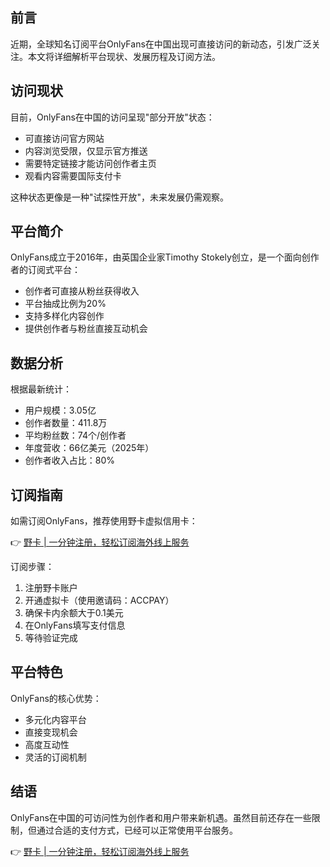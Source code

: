 ## 前言

近期，全球知名订阅平台OnlyFans在中国出现可直接访问的新动态，引发广泛关注。本文将详细解析平台现状、发展历程及订阅方法。

## 访问现状

目前，OnlyFans在中国的访问呈现"部分开放"状态：
- 可直接访问官方网站
- 内容浏览受限，仅显示官方推送
- 需要特定链接才能访问创作者主页
- 观看内容需要国际支付卡

这种状态更像是一种"试探性开放"，未来发展仍需观察。

## 平台简介

OnlyFans成立于2016年，由英国企业家Timothy Stokely创立，是一个面向创作者的订阅式平台：
- 创作者可直接从粉丝获得收入
- 平台抽成比例为20%
- 支持多样化内容创作
- 提供创作者与粉丝直接互动机会

## 数据分析

根据最新统计：
- 用户规模：3.05亿
- 创作者数量：411.8万
- 平均粉丝数：74个/创作者
- 年度营收：66亿美元（2025年）
- 创作者收入占比：80%

## 订阅指南

如需订阅OnlyFans，推荐使用野卡虚拟信用卡：

👉 [野卡 | 一分钟注册，轻松订阅海外线上服务](https://bit.ly/bewildcard)

订阅步骤：
1. 注册野卡账户
2. 开通虚拟卡（使用邀请码：ACCPAY）
3. 确保卡内余额大于0.1美元
4. 在OnlyFans填写支付信息
5. 等待验证完成

## 平台特色

OnlyFans的核心优势：
- 多元化内容平台
- 直接变现机会
- 高度互动性
- 灵活的订阅机制

## 结语

OnlyFans在中国的可访问性为创作者和用户带来新机遇。虽然目前还存在一些限制，但通过合适的支付方式，已经可以正常使用平台服务。

👉 [野卡 | 一分钟注册，轻松订阅海外线上服务](https://bit.ly/bewildcard)